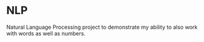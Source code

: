 # NLP
Natural Language Processing project to demonstrate my ability to also work with words as well as numbers. 
